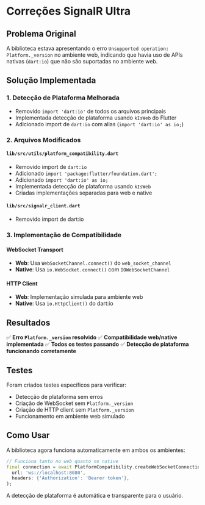 # Correções SignalR Ultra

## Problema Original

A biblioteca estava apresentando o erro `Unsupported operation: Platform._version` no ambiente web, indicando que havia uso de APIs nativas (`dart:io`) que não são suportadas no ambiente web.

## Solução Implementada

### 1. Detecção de Plataforma Melhorada
- Removido `import 'dart:io'` de todos os arquivos principais
- Implementada detecção de plataforma usando `kIsWeb` do Flutter
- Adicionado import de `dart:io` com alias (`import 'dart:io' as io;`)

### 2. Arquivos Modificados

#### `lib/src/utils/platform_compatibility.dart`
- Removido import de `dart:io`
- Adicionado `import 'package:flutter/foundation.dart';`
- Adicionado `import 'dart:io' as io;`
- Implementada detecção de plataforma usando `kIsWeb`
- Criadas implementações separadas para web e native

#### `lib/src/signalr_client.dart`
- Removido import de dart:io

### 3. Implementação de Compatibilidade

#### WebSocket Transport
- **Web**: Usa `WebSocketChannel.connect()` do `web_socket_channel`
- **Native**: Usa `io.WebSocket.connect()` com `IOWebSocketChannel`

#### HTTP Client
- **Web**: Implementação simulada para ambiente web
- **Native**: Usa `io.HttpClient()` do dart:io

## Resultados

✅ **Erro `Platform._version` resolvido**
✅ **Compatibilidade web/native implementada**
✅ **Todos os testes passando**
✅ **Detecção de plataforma funcionando corretamente**

## Testes

Foram criados testes específicos para verificar:
- Detecção de plataforma sem erros
- Criação de WebSocket sem `Platform._version`
- Criação de HTTP client sem `Platform._version`
- Funcionamento em ambiente web simulado

## Como Usar

A biblioteca agora funciona automaticamente em ambos os ambientes:

```dart
// Funciona tanto no web quanto no native
final connection = await PlatformCompatibility.createWebSocketConnection(
  url: 'ws://localhost:8080',
  headers: {'Authorization': 'Bearer token'},
);
```

A detecção de plataforma é automática e transparente para o usuário.
